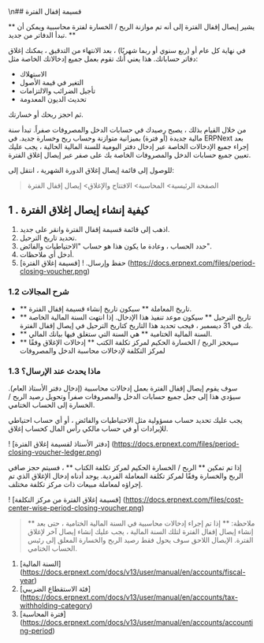 \n## قسيمة إقفال الفترة

** يشير إيصال إقفال الفترة إلى أنه تم موازنة الربح / الخسارة لفترة محاسبية ويمكن أن تبدأ الدفاتر من جديد. **

في نهاية كل عام أو (ربع سنوي أو ربما شهريًا) ، بعد الانتهاء من التدقيق ، يمكنك إغلاق دفاتر حساباتك. هذا يعني أنك تقوم بعمل جميع إدخالاتك الخاصة مثل:

*   الاستهلاك
* التغير في قيمة الأصول
* تأجيل الضرائب والالتزامات
* تحديث الديون المعدومة

ثم احجز ربحك أو خسارتك.

من خلال القيام بذلك ، يصبح رصيدك في حسابات الدخل والمصروفات صفراً. تبدأ سنة مالية جديدة (أو فترة) بميزانية متوازنة وحساب ربح وخسارة جديد. في ERPNext بعد إجراء جميع الإدخالات الخاصة عبر إدخال دفتر اليومية للسنة المالية الحالية ، يجب عليك تعيين جميع حسابات الدخل والمصروفات الخاصة بك على صفر عبر إيصال إغلاق الفترة.

للوصول إلى قائمة إيصال إغلاق الدورة الشهرية ، انتقل إلى:

> الصفحة الرئيسية> المحاسبة> الافتتاح والإغلاق> إيصال إقفال الفترة

## 1 \. كيفية إنشاء إيصال إغلاق الفترة

1. اذهب إلى قائمة قسيمة إقفال الفترة وانقر على جديد.
2. تحديد تاريخ الترحيل.
3. حدد الحساب ، وعادة ما يكون هذا هو حساب "الاحتياطيات والفائض".
4. أدخل أي ملاحظات.
5. حفظ وإرسال. ! [قسيمة إغلاق الفترة] (https://docs.erpnext.com/files/period-closing-voucher.png)

### 1.2 شرح المجالات

* ** تاريخ المعاملة ** سيكون تاريخ إنشاء قسيمة إقفال الفترة.
* ** تاريخ الترحيل ** سيكون موعد تنفيذ هذا الإدخال. إذا انتهت السنة المالية الخاصة بك في 31 ديسمبر ، فيجب تحديد هذا التاريخ كتاريخ الترحيل في إيصال إقفال الفترة.
* ** السنة المالية الختامية ** هي السنة التي ستغلق فيها بيانك المالي.
* ** سيحجز الربح / الخسارة الحكيم لمركز تكلفة الكتب ** إدخالات الإغلاق وفقًا لمركز التكلفة لإدخالات محاسبة الدخل والمصروفات

### 1.3 ماذا يحدث عند الإرسال؟

سوف يقوم إيصال إقفال الفترة بعمل إدخالات محاسبية (إدخال دفتر الأستاذ العام). سيؤدي هذا إلى جعل جميع حسابات الدخل والمصروفات صفراً وتحويل رصيد الربح / الخسارة إلى الحساب الختامي.

يجب عليك تحديد حساب مسؤولية مثل الاحتياطيات والفائض ، أو أي حساب احتياطي للإيرادات أو في حساب مالكي رأس المال كحساب إغلاق.

! [دفتر الأستاذ لقسيمة إغلاق الفترة] (https://docs.erpnext.com/files/period-closing-voucher-ledger.png)

إذا تم تمكين ** الربح / الخسارة الحكيم لمركز تكلفة الكتاب ** ، فسيتم حجز صافي الربح والخسارة وفقًا لمركز تكلفة المعاملة الفردية. يوجد أدناه إدخال الإغلاق الذي تم إجراؤه لمعاملة مبيعات ذات مركز تكلفة مختلف.

! [قسيمة إغلاق الفترة من مركز التكلفة] (https://docs.erpnext.com/files/cost-center-wise-period-closing-voucher.png)

> ** ملاحظة: ** إذا تم إجراء إدخالات محاسبية في السنة المالية الختامية ، حتى بعد إنشاء إيصال إقفال الفترة لتلك السنة المالية ، يجب عليك إنشاء إيصال آخر لإغلاق الفترة. الإيصال اللاحق سوف يحول فقط رصيد الربح والخسارة المعلق إلى رئيس الحساب الختامي.

1. [السنة المالية] (https://docs.erpnext.com/docs/v13/user/manual/en/accounts/fiscal-year)
2. [فئة الاستقطاع الضريبي] (https://docs.erpnext.com/docs/v13/user/manual/en/accounts/tax-withholding-category)
3. [فترة المحاسبة] (https://docs.erpnext.com/docs/v13/user/manual/en/accounts/accounting-period)